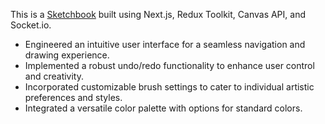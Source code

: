 This is a [Sketchbook](https://sketchbook-fe-two.vercel.app/) built using Next.js, Redux Toolkit, Canvas API, and Socket.io.

- Engineered an intuitive user interface for a seamless navigation and drawing experience.
- Implemented a robust undo/redo functionality to enhance user control and creativity.
- Incorporated customizable brush settings to cater to individual artistic preferences and styles.
- Integrated a versatile color palette with options for standard colors. 

